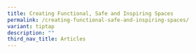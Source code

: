 ```yaml
---
title: Creating Functional, Safe and Inspiring Spaces
permalink: /creating-functional-safe-and-inspiring-spaces/
variant: tiptap
description: ""
third_nav_title: Articles
---
```

